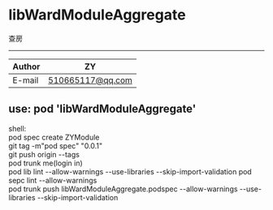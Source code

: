 # libWardModuleAggregate

查房
****

|Author|ZY|
|---|---
|E-mail|510665117@qq.com


##  use:     pod 'libWardModuleAggregate'  

shell:  
pod spec create ZYModule  
git tag -m"pod spec" "0.0.1"  
git push origin --tags  
pod trunk me(login in)  
pod lib lint --allow-warnings --use-libraries --skip-import-validation 
pod sepc lint --allow-warnings  
pod trunk push libWardModuleAggregate.podspec --allow-warnings --use-libraries --skip-import-validation
